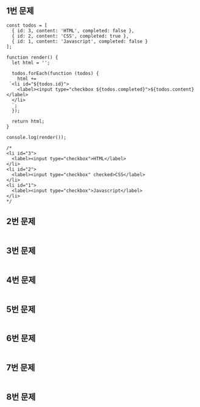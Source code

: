 ## 1번 문제
```
const todos = [
  { id: 3, content: 'HTML', completed: false },
  { id: 2, content: 'CSS', completed: true },
  { id: 1, content: 'Javascript', completed: false }
];

function render() {
  let html = '';

  todos.forEach(function (todos) {
    html +=   
 `<li id="${todos.id}">
    <label><input type="checkbox ${todos.completed}">${todos.content}</label>
  </li>
  `;
  });

  return html;
}

console.log(render());

/*
<li id="3">
  <label><input type="checkbox">HTML</label>
</li>
<li id="2">
  <label><input type="checkbox" checked>CSS</label>
</li>
<li id="1">
  <label><input type="checkbox">Javascript</label>
</li>
*/
```

## 2번 문제
```

```


## 3번 문제
```

```



## 4번 문제
```

```



## 5번 문제
```

```



## 6번 문제
```

```



## 7번 문제
```

```



## 8번 문제
```

```


